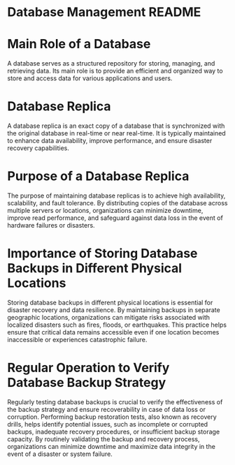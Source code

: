 # Database Management README

# Main Role of a Database

A database serves as a structured repository for storing, managing, and retrieving data. Its main role is to provide an efficient and organized way to store and access data for various applications and users.

# Database Replica

A database replica is an exact copy of a database that is synchronized with the original database in real-time or near real-time. It is typically maintained to enhance data availability, improve performance, and ensure disaster recovery capabilities.

# Purpose of a Database Replica

The purpose of maintaining database replicas is to achieve high availability, scalability, and fault tolerance. By distributing copies of the database across multiple servers or locations, organizations can minimize downtime, improve read performance, and safeguard against data loss in the event of hardware failures or disasters.

# Importance of Storing Database Backups in Different Physical Locations

Storing database backups in different physical locations is essential for disaster recovery and data resilience. By maintaining backups in separate geographic locations, organizations can mitigate risks associated with localized disasters such as fires, floods, or earthquakes. This practice helps ensure that critical data remains accessible even if one location becomes inaccessible or experiences catastrophic failure.

# Regular Operation to Verify Database Backup Strategy

Regularly testing database backups is crucial to verify the effectiveness of the backup strategy and ensure recoverability in case of data loss or corruption. Performing backup restoration tests, also known as recovery drills, helps identify potential issues, such as incomplete or corrupted backups, inadequate recovery procedures, or insufficient backup storage capacity. By routinely validating the backup and recovery process, organizations can minimize downtime and maximize data integrity in the event of a disaster or system failure.
